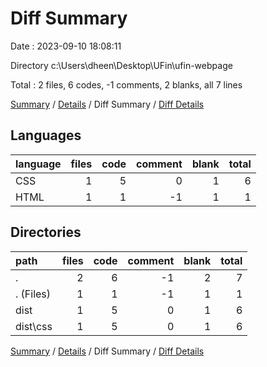 # Diff Summary

Date : 2023-09-10 18:08:11

Directory c:\\Users\\dheen\\Desktop\\UFin\\ufin-webpage

Total : 2 files,  6 codes, -1 comments, 2 blanks, all 7 lines

[Summary](results.md) / [Details](details.md) / Diff Summary / [Diff Details](diff-details.md)

## Languages
| language | files | code | comment | blank | total |
| :--- | ---: | ---: | ---: | ---: | ---: |
| CSS | 1 | 5 | 0 | 1 | 6 |
| HTML | 1 | 1 | -1 | 1 | 1 |

## Directories
| path | files | code | comment | blank | total |
| :--- | ---: | ---: | ---: | ---: | ---: |
| . | 2 | 6 | -1 | 2 | 7 |
| . (Files) | 1 | 1 | -1 | 1 | 1 |
| dist | 1 | 5 | 0 | 1 | 6 |
| dist\\css | 1 | 5 | 0 | 1 | 6 |

[Summary](results.md) / [Details](details.md) / Diff Summary / [Diff Details](diff-details.md)